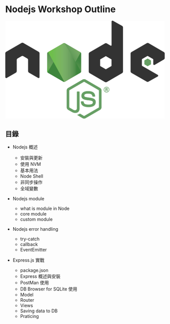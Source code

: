 # Nodejs Workshop Outline

![](./img/nodejs-logo.png)

## 目錄

- Nodejs 概述
  - 安裝與更新
  - 使用 NVM
  - 基本用法
  - Node Shell
  - 非同步操作
  - 全域變數

- Nodejs module
  - what is module in Node
  - core module
  - custom module

- Nodejs error handling
  - try-catch
  - callback
  - EventEmitter

- Express.js 實戰
  - package.json
  - Express 概述與安裝
  - PostMan 使用
  - DB Browser for SQLite 使用
  - Model
  - Router
  - Views
  - Saving data to DB
  - Praticing